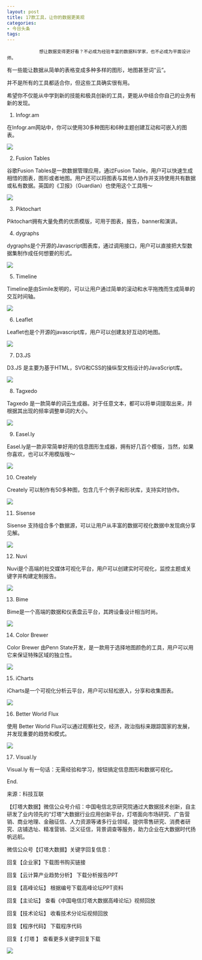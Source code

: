 ```yaml
---
layout: post
title: 17款工具，让你的数据更美观
categories:
- 今日头条
tags:
---
```

				想让数据变得更好看？不必成为经验丰富的数据科学家，也不必成为平面设计师。

有一些能让数据从简单的表格变成多种多样的图形，地图甚至词“云”。

并不是所有的工具都适合你，但这些工具确实很有用。

希望你不仅能从中学到新的技能和极具创新的工具，更能从中结合你自己的业务有新的发现。

1. Infogr.am

在Infogr.am网站中，你可以使用30多种图形和6种主题创建互动和可嵌入的图表。

![](http://p1.pstatp.com/large/7fb0002fa460543d297)

2. Fusion Tables

谷歌Fusion Tables是一款数据管理应用，通过Fusion Table，用户可以快速生成相惜的图表，图形或者地图。用户还可以将图表与其他人协作并支持使用共有数据或私有数据。英国的《卫报》（Guardian）也使用这个工具哦～

![](http://p3.pstatp.com/large/7f90002f9e7edf2e8fa)

3. Piktochart

Piktochart拥有大量免费的优质模版，可用于图表，报告，banner和演讲。

4. dygraphs

dygraphs是个开源的Javascript图表库，通过调用接口，用户可以直接把大型数据集制作成任何想要的形式。

![](http://p3.pstatp.com/large/7fc0002fabcee07d89d)

5. Timeline

Timeline是由Simile发明的，可以让用户通过简单的滚动和水平拖拽而生成简单的交互时间轴。

![](http://p3.pstatp.com/large/7fb0002fa477dbc381e)

6. Leaflet

Leaflet也是个开源的javascript库，用户可以创建友好互动的地图。

![](http://p3.pstatp.com/large/7fc0002fac465ae7fa8)

7. D3.JS

D3.JS 是主要为基于HTML，SVG和CSS的操纵型文档设计的JavaScript库。

![](http://p3.pstatp.com/large/7fa0002f9e810bbc8c1)

8. Tagxedo

Tagxedo 是一款简单的词云生成器。对于任意文本，都可以将单词提取出来，并根据其出现的频率调整单词的大小。

![](http://p1.pstatp.com/large/7f90002f9e8fa8f6ce7)

9. Easel.ly

Easel.ly是一款非常简单好用的信息图形生成器，拥有好几百个模版，当然，如果你喜欢，也可以不用模版哦～

![](http://p3.pstatp.com/large/7fb0002fa4a6d6b41e2)

10. Creately

Creately 可以制作有50多种图，包含几千个例子和形状库，支持实时协作。

![](http://p5a.pstatp.com/large/7fc0002fabd520c2439)

11. Sisense

Sisense 支持组合多个数据源，可以让用户从丰富的数据可视化数据中发现病分享见解。

![](http://p3.pstatp.com/large/7fc0002fabead304c28)

12. Nuvi

Nuvi是个高端的社交媒体可视化平台，用户可以创建实时可视化，监控主题或关键字并构建定制报告。

![](http://p3.pstatp.com/large/7da0007802ed3c8180a)

13. Bime

Bime是一个高端的数据和仪表盘云平台，其跨设备设计相当时尚。

![](http://p3.pstatp.com/large/7fa0002f9e77e2994dd)

14. Color Brewer

Color Brewer 由Penn State开发，是一款用于选择地图颜色的工具，用户可以用它来保证特殊区域的独立性。

![](http://p3.pstatp.com/large/7fb0002fa4b3d76402d)

15. iCharts

iCharts是一个可视化分析云平台，用户可以轻松嵌入，分享和收集图表。

![](http://p1.pstatp.com/large/7fb0002fa48f0c70f3d)

16. Better World Flux

使用 Better World Flux可以通过观察社交，经济，政治指标来跟踪国家的发展，并发现重要的趋势和模式。

![](http://p3.pstatp.com/large/7f90002f9ea1bb6bae9)

17. Visual.ly

Visual.ly 有一句话：无需经验和学习，按钮搞定信息图形和数据可视化。

End.

来源：科技互联

【灯塔大数据】微信公众号介绍：中国电信北京研究院通过大数据技术创新，自主研发了业内领先的“灯塔”大数据行业应用创新平台，灯塔面向市场研究、广告营销、商业地理、金融征信、人力资源等诸多行业领域，提供零售研究、消费者研究、店铺选址、精准营销、泛义征信，背景调查等服务，助力企业在大数据时代扬帆远航。

微信公众号【灯塔大数据】关键字回复信息：

回复【企业家】下载图书购买链接

回复【云计算产业趋势分析】 下载分析报告PPT

回复【高峰论坛】 根据编号下载高峰论坛PPT资料

回复【主论坛】 查看《中国电信灯塔大数据高峰论坛》视频回放

回复【技术论坛】 收看技术分论坛视频回放

回复【程序代码】 下载程序代码

回复【 灯塔 】 查看更多关键字回复下载

![](http://p3.pstatp.com/large/7210005c1fbcc945e08)